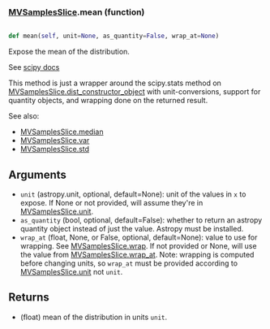 ### [MVSamplesSlice](MVSamplesSlice.md).mean (function)


```py

def mean(self, unit=None, as_quantity=False, wrap_at=None)

```



Expose the mean of the distribution.

See [scipy docs](https://docs.scipy.org/doc/scipy/reference/generated/scipy.stats.rv_continuous.mean.html)

This method is just a wrapper around the scipy.stats method on
[MVSamplesSlice.dist_constructor_object](MVSamplesSlice.dist_constructor_object.md) with unit-conversions, support for
quantity objects, and wrapping done on the returned result.

See also:

* [MVSamplesSlice.median](MVSamplesSlice.median.md)
* [MVSamplesSlice.var](MVSamplesSlice.var.md)
* [MVSamplesSlice.std](MVSamplesSlice.std.md)

Arguments
----------
* `unit` (astropy.unit, optional, default=None): unit of the values
    in `x` to expose.  If None or not provided, will assume they're in
    [MVSamplesSlice.unit](MVSamplesSlice.unit.md).
* `as_quantity` (bool, optional, default=False): whether to return an
    astropy quantity object instead of just the value.  Astropy must
    be installed.
* `wrap_at` (float, None, or False, optional, default=None): value to
    use for wrapping.  See [MVSamplesSlice.wrap](MVSamplesSlice.wrap.md).  If not provided or None,
    will use the value from [MVSamplesSlice.wrap_at](MVSamplesSlice.wrap_at.md).  Note: wrapping is
    computed before changing units, so `wrap_at` must be provided
    according to [MVSamplesSlice.unit](MVSamplesSlice.unit.md) not `unit`.

Returns
---------
* (float) mean of the distribution in units `unit`.

